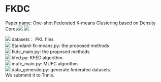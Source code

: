 # FKDC
Paper name: One-shot Federated K-means Clustering based on Density Cores![](https://img.shields.io/badge/-Python-3776AB?style=flat-square&logo=jupyter&logoColor=FFFFFF)  ![](https://img.shields.io/badge/-Github-181717?style=flat-square&logo=jupyter&logoColor=FFFFFF)   

![](https://img.shields.io/badge/-Files-4285F4?style=flat-square&logo=jupyter&logoColor=FFFFFF)  datasets： PKL files  
![](https://img.shields.io/badge/-Files-4285F4?style=flat-square&logo=jupyter&logoColor=FFFFFF)  Standard-fk-means.py: the proposed methods  
![](https://img.shields.io/badge/-Files-4285F4?style=flat-square&logo=jupyter&logoColor=FFFFFF)  fkdc_main.py: the proposed methods  
![](https://img.shields.io/badge/-Files-4285F4?style=flat-square&logo=jupyter&logoColor=FFFFFF)  kfed.py: KFED algorithm.  
![](https://img.shields.io/badge/-Files-4285F4?style=flat-square&logo=jupyter&logoColor=FFFFFF)  mufc_main.py: MUFC algorithm.  
![](https://img.shields.io/badge/-Files-4285F4?style=flat-square&logo=jupyter&logoColor=FFFFFF)  data_generate.py: generate federated datasets.  
We submmit it to Tnnls.
